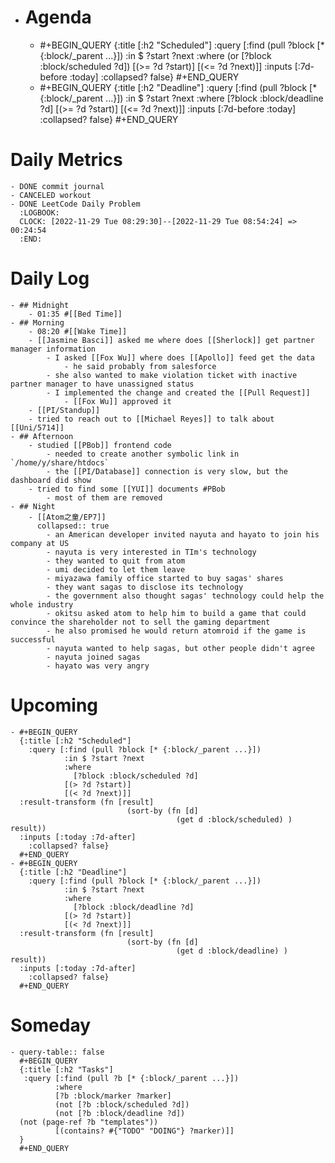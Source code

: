 - # Agenda
	- #+BEGIN_QUERY
	  {:title [:h2 "Scheduled"]
	    :query [:find (pull ?block [* {:block/_parent ...}])
	            :in $ ?start ?next
	            :where
	            (or
	              [?block :block/scheduled ?d])
	            [(>= ?d ?start)]
	            [(<= ?d ?next)]]
	  :inputs [:7d-before :today]
	    :collapsed? false}
	  #+END_QUERY
	- #+BEGIN_QUERY
	  {:title [:h2 "Deadline"]
	    :query [:find (pull ?block [* {:block/_parent ...}])
	            :in $ ?start ?next
	            :where
	              [?block :block/deadline ?d]
	            [(>= ?d ?start)]
	            [(<= ?d ?next)]]
	    :inputs [:7d-before :today]
	    :collapsed? false}
	  #+END_QUERY
# Daily Metrics
	- DONE commit journal
	- CANCELED workout
	- DONE LeetCode Daily Problem
	  :LOGBOOK:
	  CLOCK: [2022-11-29 Tue 08:29:30]--[2022-11-29 Tue 08:54:24] =>  00:24:54
	  :END:
# Daily Log
	- ## Midnight
		- 01:35 #[[Bed Time]]
	- ## Morning
		- 08:20 #[[Wake Time]]
		- [[Jasmine Basci]] asked me where does [[Sherlock]] get partner manager information
			- I asked [[Fox Wu]] where does [[Apollo]] feed get the data
				- he said probably from salesforce
			- she also wanted to make violation ticket with inactive partner manager to have unassigned status
			- I implemented the change and created the [[Pull Request]]
				- [[Fox Wu]] approved it
		- [[PI/Standup]]
		- tried to reach out to [[Michael Reyes]] to talk about [[Uni/5714]]
	- ## Afternoon
		- studied [[PBob]] frontend code
			- needed to create another symbolic link in `/home/y/share/htdocs`
			- the [[PI/Database]] connection is very slow, but the dashboard did show
		- tried to find some [[YUI]] documents #PBob
			- most of them are removed
	- ## Night
		- [[Atom之童/EP7]]
		  collapsed:: true
			- an American developer invited nayuta and hayato to join his company at US
			- nayuta is very interested in TIm's technology
			- they wanted to quit from atom
			- umi decided to let them leave
			- miyazawa family office started to buy sagas' shares
			- they want sagas to disclose its technology
			- the government also thought sagas' technology could help the whole industry
			- okitsu asked atom to help him to build a game that could convince the shareholder not to sell the gaming department
			- he also promised he would return atomroid if the game is successful
			- nayuta wanted to help sagas, but other people didn't agree
			- nayuta joined sagas
			- hayato was very angry
# Upcoming
	- #+BEGIN_QUERY
	  {:title [:h2 "Scheduled"]
	    :query [:find (pull ?block [* {:block/_parent ...}])
	            :in $ ?start ?next
	            :where
	              [?block :block/scheduled ?d]
	            [(> ?d ?start)]
	            [(< ?d ?next)]]
	  :result-transform (fn [result]
	                          (sort-by (fn [d]
	                                     (get d :block/scheduled) ) result))    
	  :inputs [:today :7d-after]
	    :collapsed? false}
	  #+END_QUERY
	- #+BEGIN_QUERY
	  {:title [:h2 "Deadline"]
	    :query [:find (pull ?block [* {:block/_parent ...}])
	            :in $ ?start ?next
	            :where
	              [?block :block/deadline ?d]
	            [(> ?d ?start)]
	            [(< ?d ?next)]]
	  :result-transform (fn [result]
	                          (sort-by (fn [d]
	                                     (get d :block/deadline) ) result))    
	  :inputs [:today :7d-after]
	    :collapsed? false}
	  #+END_QUERY
# Someday
	- query-table:: false
	  #+BEGIN_QUERY
	  {:title [:h2 "Tasks"]
	   :query [:find (pull ?b [* {:block/_parent ...}])
	          :where
	          [?b :block/marker ?marker]
	          (not [?b :block/scheduled ?d])
	          (not [?b :block/deadline ?d])
	  (not (page-ref ?b "templates"))
	          [(contains? #{"TODO" "DOING"} ?marker)]]
	  }
	  #+END_QUERY
